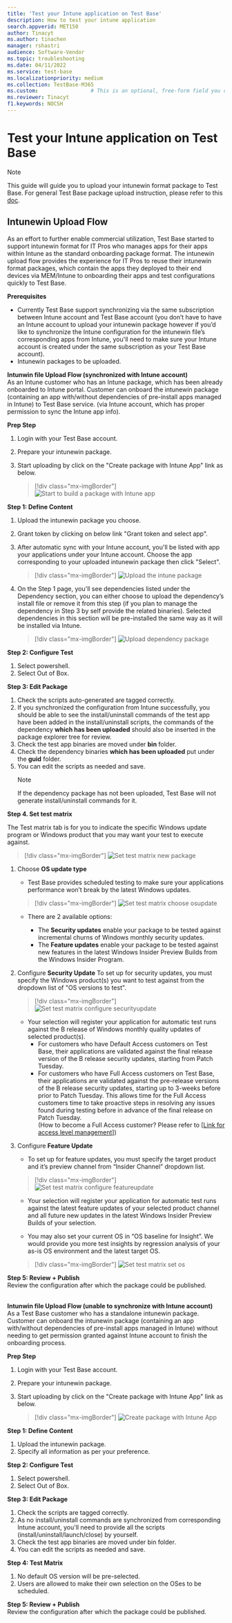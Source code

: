 ```yaml
---
title: 'Test your Intune application on Test Base'
description: How to test your intune application
search.appverid: MET150
author: Tinacyt
ms.author: tinachen
manager: rshastri
audience: Software-Vendor
ms.topic: troubleshooting
ms.date: 04/11/2022
ms.service: test-base
ms.localizationpriority: medium
ms.collection: TestBase-M365
ms.custom:                 # This is an optional, free-form field you can use to define your own collection of articles. If you have more than one value, format as a bulleted list. This field truncates to something like 144 characters (inclusive of spaces) so keep it short.
ms.reviewer: Tinacyt
f1.keywords: NOCSH
---
```


# Test your Intune application on Test Base 
  > [!Note] 
  > This guide will guide you to upload your intunewin format package to Test Base. For general Test
Base package upload instruction, please refer to this [doc](https://microsoft.sharepoint.com/:w:/t/AzureSUVPCoreTeam/EeHQIT3qA0FKqBDWI5TzmzgBiH2Syz39o5VbY2kdugMn4A?e=Rk1KD9).

## Intunewin Upload Flow
As an effort to further enable commercial utilization, Test Base started to support intunewin format for IT Pros who manages apps for their apps within Intune as the standard onboarding package format. The intunewin upload flow provides the experience for IT Pros to reuse their intunewin format packages, which contain the apps they deployed to their end devices via MEM/Intune to onboarding their apps and test configurations quickly to Test Base. 

**Prerequisites**
  - Currently Test Base support synchronizing via the same subscription between Intune account and Test Base account (you don’t have to have an Intune account to upload your intunewin package however if you’d like to synchronize the Intune configuration for the intunewin file’s corresponding apps from Intune, you'll need to make sure your Intune account is created under the same subscription as your Test Base account).
  - Intunewin packages to be uploaded. 

**Intunwin file Upload Flow (synchronized with Intune account)** <br/>
As an Intune customer who has an Intune package, which has been already onboarded to Intune portal. Customer can onboard the intunewin package (containing an app with/without dependencies of pre-install apps managed in Intune) to Test Base service. (via Intune account, which has proper permission to sync the Intune app info).

**Prep Step**
1. Login with your Test Base account.
2. Prepare your intunewin package.
3. Start uploading by click on the "Create package with Intune App"  link as below.
    
    > [!div class="mx-imgBorder"] 
    > ![Start to build a package with Intune app](Media/testintuneapplication01.png) 


**Step 1: Define Content**
1. Upload the intunewin package you choose.
2. Grant token by clicking on below link "Grant token and select app".
3. After automatic sync with your Intune account, you'll be listed with app your applications under your Intune account. Choose the app corresponding to your uploaded intunewin package then click "Select".
    
    > [!div class="mx-imgBorder"] 
    > ![Upload the intune package](Media/testintuneapplication02.png) 


5. On the Step 1 page, you'll see dependencies listed under the Dependency section, you can either choose to upload the dependency’s install file or remove it from this step (if you plan to manage the dependency in Step 3 by self provide the related binaries). Selected dependencies in this section will be pre-installed the same way as it will be installed via Intune.
    
    > [!div class="mx-imgBorder"] 
    > ![Upload dependency package](Media/testintuneapplication03.png) 


**Step 2: Configure Test**
1. Select powershell.
2. Select Out of Box.


**Step 3: Edit Package**
1. Check the scripts auto-generated are tagged correctly.
2. If you synchronized the configuration from Intune successfully, you should be able to see the install/uninstall commands of the test app have been added in the install/uninstall scripts, the commands of the dependency **which has been uploaded** should also be inserted in the package explorer tree for review.
3. Check the test app binaries are moved under **bin** folder.
4. Check the dependency binaries **which has been uploaded** put under the **guid** folder.
5. You can edit the scripts as needed and save.
    > [!Note] 
    > If the dependency package has not been uploaded, Test Base will not generate install/uninstall commands for it.  


**Step 4. Set test matrix**

The Test matrix tab is for you to indicate the specific Windows update program or Windows product that you may want your test to execute against.

   > [!div class="mx-imgBorder"]
   > ![Set test matrix new package](Media/settestmatrix01-newpackage.png)

1. Choose **OS update type**
   - Test Base provides scheduled testing to make sure your applications performance won’t break by the latest Windows updates. 

   > [!div class="mx-imgBorder"]
   > ![Set test matrix choose osupdate](Media/settestmatrix02-chooseosupdate.png)

   - There are 2 available options:
   
     - The **Security updates** enable your package to be tested against incremental churns of Windows monthly security updates.
     - The **Feature updates** enable your package to be tested against new features in the latest Windows Insider Preview Builds from the Windows Insider Program.

2. Configure **Security Update**
   To set up for security updates, you must specify the Windows product(s) you want to test against from the dropdown list of "OS versions to test".

   > [!div class="mx-imgBorder"]
   > ![Set test matrix configure securityupdate](Media/settestmatrix03-configuresecurityupdate.png)

   - Your selection will register your application for automatic test runs against the B release of Windows monthly quality updates of selected product(s).
     - For customers who have Default Access customers on Test Base, their applications are validated against the final release version of the B release security              updates, starting from Patch Tuesday.
     - For customers who have Full Access customers on Test Base, their applications are validated against the pre-release versions of the B release security                  updates, starting up to 3-weeks before prior to Patch Tuesday. This allows time for the Full Access customers time to take proactive steps in resolving any            issues found during testing before in advance of the final release on Patch Tuesday.  
       (How to become a Full Access customer? Please refer to [[Link for access level management](https://statics.teams.cdn.office.net/evergreen-assets/safelinks/1/atp-safelinks.html)])

3. Configure **Feature Update**
   - To set up for feature updates, you must specify the target product and it’s preview channel from “Insider Channel” dropdown list.

   > [!div class="mx-imgBorder"]
   > ![Set test matrix configure featureupdate](Media/settestmatrix04-configurefeatureupdate.png)

   - Your selection will register your application for automatic test runs against the latest feature updates of your selected product channel and all future new            updates in the latest Windows Insider Preview Builds of your selection.

   - You may also set your current OS in “OS baseline for Insight”. We would provide you more test insights by regression analysis of your as-is OS environment and the      latest target OS.

   > [!div class="mx-imgBorder"]
   > ![Set test matrix set os](Media/settestmatrix05-setos.png)  


**Step 5: Review + Publish** <br/>
Review the configuration after which the package could be published.<br/><br/>


**Intunwin file Upload Flow (unable to synchronize with Intune account)** <br/>
As a Test Base customer who has a standalone intunewin package. Customer can onboard the intunewin package (containing an app with/without dependencies of pre-install apps managed in Intune) without needing to get permission granted against Intune account to finish the onboarding process.

**Prep Step**
1. Login with your Test Base account.
2. Prepare your intunewin package.
3. Start uploading by click on the "Create package with Intune App" link as below.
    
    > [!div class="mx-imgBorder"] 
    > ![Create package with Intune App](Media/testintuneapplication04.png) 


**Step 1: Define Content**
1. Upload the intunewin package.
2. Specify all information as per your preference.


**Step 2: Configure Test**
1. Select powershell.
2. Select Out of Box.


**Step 3: Edit Package**
1. Check the scripts are tagged correctly.
2. As no install/uninstall commands are synchronized from corresponding Intune account, you'll need to provide all the scripts (install/uninstall/launch/close) by yourself.
3. Check the test app binaries are moved under bin folder.
4. You can edit the scripts as needed and save.


**Step 4: Test Matrix**
1. No default OS version will be pre-selected.
2. Users are allowed to make their own selection on the OSes to be scheduled.


**Step 5: Review + Publish** <br/>
Review the configuration after which the package could be published.




